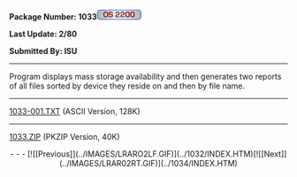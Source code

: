 <x-sas-window top="66" bottom="768" left="8" right="538">



<b>Package Number: 1033</b>![](../IMAGES/OS2200.JPG)


<b>Last Update: 2/80</b>


<b>Submitted By: ISU</b>


&#10;
- - -
Program displays mass storage availability and then generates two
reports of all files sorted by device they reside on and then by file
name.


&#10;
- - -
[1033-001.TXT](1033-001.TXT)
(ASCII Version, 128K)


&#10;
- - -
[1033.ZIP](1033.ZIP)
(PKZIP Version, 40K)

<center>
- - -
[![[Previous]](../IMAGES/LRARO2LF.GIF)](../1032/INDEX.HTM)[![[Next]](../IMAGES/LRAR02RT.GIF)](../1034/INDEX.HTM)
</center>


</x-sas-window>